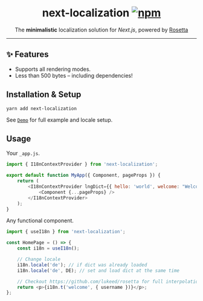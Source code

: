 <h1 align="center">
	next-localization
	<a href="https://www.npmjs.org/package/next-localization"><img src="https://img.shields.io/npm/v/next-localization.svg?style=flat" alt="npm"></a>
</h1>
<p align="center">The <strong>minimalistic</strong> localization solution for <em>Next.js</em>, powered by <a href="https://github.com/lukeed/rosetta">Rosetta</a></p>

---

## ✨ Features <a name="features"></a>

-   Supports all rendering modes.
-   Less than 500 bytes – including dependencies!

## Installation & Setup <a name="setup"></a> <a name="installation"></a>

```
yarn add next-localization
```

See [`Demo`](./example) for full example and locale setup.

## Usage

Your `_app.js`.

```js
import { I18nContextProvider } from 'next-localization';

export default function MyApp({ Component, pageProps }) {
    return (
        <I18nContextProvider lngDict={{ hello: 'world', welcome: "Welcome, {{username}}!" }} locale={'en'}>
            <Component {...pageProps} />
        </I18nContextProvider>
    );
}
```

Any functional component.

```js
import { useI18n } from 'next-localization';

const HomePage = () => {
    const i18n = useI18n();

    // Change locale
    i18n.locale('de'); // if dict was already loaded
	i18n.locale('de', DE); // set and load dict at the same time

    // Checkout https://github.com/lukeed/rosetta for full interpolation support
    return <p>{i18n.t('welcome', { username })}</p>;
};
```
